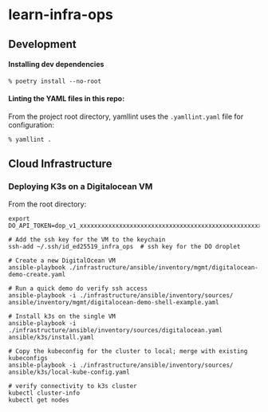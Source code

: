 # learn-infra-ops

## Development

#### Installing dev dependencies

```
% poetry install --no-root
```

#### Linting the YAML files in this repo:

From the project root directory, yamllint uses the `.yamllint.yaml` file for configuration:

```
% yamllint .
```

## Cloud Infrastructure

### Deploying K3s on a Digitalocean VM

From the root directory:

```shell
export DO_API_TOKEN=dop_v1_xxxxxxxxxxxxxxxxxxxxxxxxxxxxxxxxxxxxxxxxxxxxxxxxxxxxxxxxxxxxxxxx

# Add the ssh key for the VM to the keychain
ssh-add ~/.ssh/id_ed25519_infra_ops  # ssh key for the DO droplet

# Create a new DigitalOcean VM
ansible-playbook ./infrastructure/ansible/inventory/mgmt/digitalocean-demo-create.yaml

# Run a quick demo do verify ssh access
ansible-playbook -i ./infrastructure/ansible/inventory/sources/ ansible/inventory/mgmt/digitalocean-demo-shell-example.yaml

# Install k3s on the single VM
ansible-playbook -i ./infrastructure/ansible/inventory/sources/digitalocean.yaml ansible/k3s/install.yaml

# Copy the kubeconfig for the cluster to local; merge with existing kubeconfigs
ansible-playbook -i ./infrastructure/ansible/inventory/sources/ ansible/k3s/local-kube-config.yaml

# verify connectivity to k3s cluster
kubectl cluster-info
kubectl get nodes
```